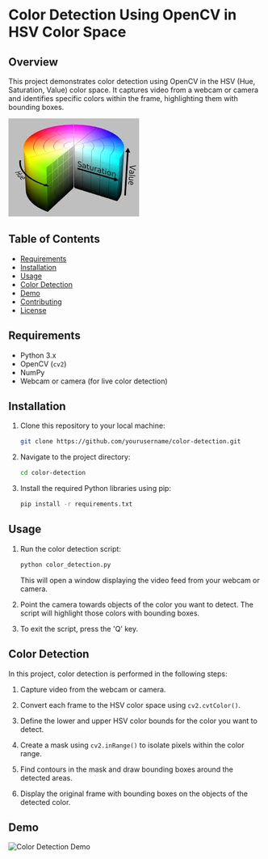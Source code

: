 # Color Detection Using OpenCV in HSV Color Space

## Overview

This project demonstrates color detection using OpenCV in the HSV (Hue, Saturation, Value) color space. It captures video from a webcam or camera and identifies specific colors within the frame, highlighting them with bounding boxes.

![hsv colorspace](images/hsv.jfif)

## Table of Contents

- [Requirements](#requirements)
- [Installation](#installation)
- [Usage](#usage)
- [Color Detection](#color-detection)
- [Demo](#demo)
- [Contributing](#contributing)
- [License](#license)

## Requirements

- Python 3.x
- OpenCV (`cv2`)
- NumPy
- Webcam or camera (for live color detection)

## Installation

1. Clone this repository to your local machine:

   ```bash
   git clone https://github.com/yourusername/color-detection.git
   ```

2. Navigate to the project directory:

   ```bash
   cd color-detection
   ```

3. Install the required Python libraries using pip:

   ```bash
   pip install -r requirements.txt
   ```

## Usage

1. Run the color detection script:

   ```bash
   python color_detection.py
   ```

   This will open a window displaying the video feed from your webcam or camera.

2. Point the camera towards objects of the color you want to detect. The script will highlight those colors with bounding boxes.

3. To exit the script, press the 'Q' key.

## Color Detection

In this project, color detection is performed in the following steps:

1. Capture video from the webcam or camera.

2. Convert each frame to the HSV color space using `cv2.cvtColor()`.

3. Define the lower and upper HSV color bounds for the color you want to detect.

4. Create a mask using `cv2.inRange()` to isolate pixels within the color range.

5. Find contours in the mask and draw bounding boxes around the detected areas.

6. Display the original frame with bounding boxes on the objects of the detected color.

## Demo

![Color Detection Demo](color_detection_demo.gif)
